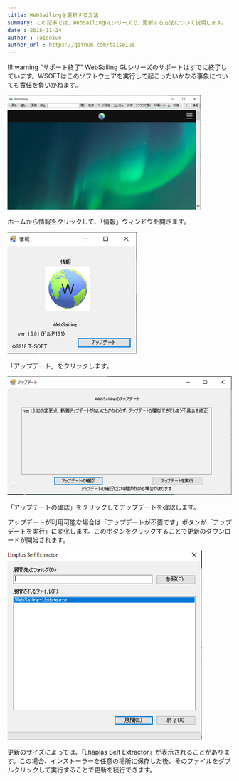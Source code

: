 ```yaml
---
title: WebSailingを更新する方法
summary: この記事では、WebSailingGLシリーズで、更新する方法について説明します。
date : 2018-11-24
author : Taiseiue
author_url : https://github.com/taiseiue
---
```


!!! warning "サポート終了"
    WebSailing GLシリーズのサポートはすでに終了しています。WSOFTはこのソフトウェアを実行して起こったいかなる事象についても責任を負いかねます。

![ホーム](media/0.png)

ホームから情報をクリックして、「情報」ウィンドウを開きます。

![情報](media/1.png)

「アップデート」をクリックします。

![アップデート](media/2.png)

「アップデートの確認」をクリックしてアップデートを確認します。

アップデートが利用可能な場合は「アップデートが不要です」ボタンが「アップデートを実行」に変化します。このボタンをクリックすることで更新のダウンロードが開始されます。

![自己解凍のインストール](media/3.png)

更新のサイズによっては、「Lhaplas Self Extractor」が表示されることがあります。この場合、インストーラーを任意の場所に保存した後、そのファイルをダブルクリックして実行することで更新を続行できます。